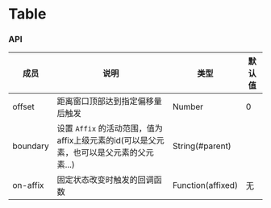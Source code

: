 <!-- Created by 337547038 on 2018/8/16 0016. -->
# Table
### API

|成员        | 说明|类型| 默认值|
|------------|----------------|--------------------|--------------|
| offset    | 距离窗口顶部达到指定偏移量后触发   | Number |    0     |
| boundary | 设置 `Affix` 的活动范围，值为affix上级元素的id(可以是父元素，也可以是父元素的父元素...)| String(#parent) |
| on-affix | 固定状态改变时触发的回调函数   | Function(affixed) | 无|
